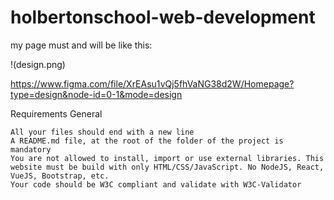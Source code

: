 # holbertonschool-web-development
my page must and will be like this:

!(design.png)

https://www.figma.com/file/XrEAsu1vQj5fhVaNG38d2W/Homepage?type=design&node-id=0-1&mode=design

Requirements
General

    All your files should end with a new line
    A README.md file, at the root of the folder of the project is mandatory
    You are not allowed to install, import or use external libraries. This website must be build with only HTML/CSS/JavaScript. No NodeJS, React, VueJS, Bootstrap, etc.
    Your code should be W3C compliant and validate with W3C-Validator
